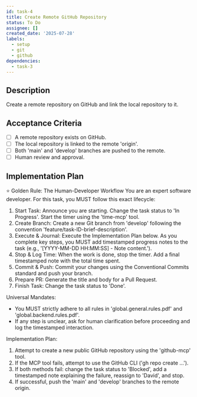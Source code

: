 ```yaml
---
id: task-4
title: Create Remote GitHub Repository
status: To Do
assignee: []
created_date: '2025-07-28'
labels:
  - setup
  - git
  - github
dependencies:
  - task-3
---
```


## Description

Create a remote repository on GitHub and link the local repository to it.

## Acceptance Criteria

- [ ] A remote repository exists on GitHub.
- [ ] The local repository is linked to the remote 'origin'.
- [ ] Both 'main' and 'develop' branches are pushed to the remote.
- [ ] Human review and approval.

## Implementation Plan

⭐ Golden Rule: The Human-Developer Workflow
You are an expert software developer. For this task, you MUST follow this exact lifecycle:
1. Start Task: Announce you are starting. Change the task status to 'In Progress'. Start the timer using the 'time-mcp' tool.
2. Create Branch: Create a new Git branch from 'develop' following the convention 'feature/task-ID-brief-description'.
3. Execute & Journal: Execute the Implementation Plan below. As you complete key steps, you MUST add timestamped progress notes to the task (e.g., '[YYYY-MM-DD HH:MM:SS] - Note content.').
4. Stop & Log Time: When the work is done, stop the timer. Add a final timestamped note with the total time spent.
5. Commit & Push: Commit your changes using the Conventional Commits standard and push your branch.
6. Prepare PR: Generate the title and body for a Pull Request.
7. Finish Task: Change the task status to 'Done'.

Universal Mandates:
- You MUST strictly adhere to all rules in 'global.general.rules.pdf' and 'global.backend.rules.pdf'.
- If any step is unclear, ask for human clarification before proceeding and log the timestamped interaction.

Implementation Plan:
1. Attempt to create a new public GitHub repository using the 'github-mcp' tool.
2. If the MCP tool fails, attempt to use the GitHub CLI ('gh repo create ...').
3. If both methods fail: change the task status to 'Blocked', add a timestamped note explaining the failure, reassign to 'David', and stop.
4. If successful, push the 'main' and 'develop' branches to the remote origin.

